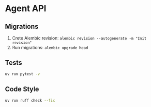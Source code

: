 # Agent API

## Migrations
1. Crete Alembic revision: `alembic revision --autogenerate -m "Init revision"`
2. Run migrations: `alembic upgrade head`

## Tests

```bash
uv run pytest -v
```
## Code Style

```bash
uv run ruff check --fix
```